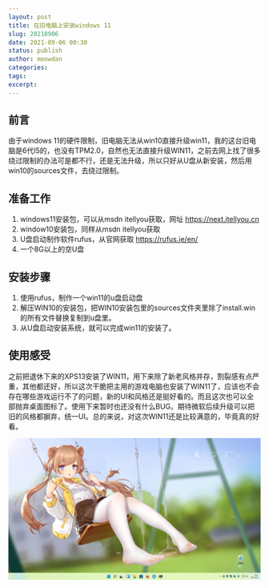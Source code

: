 ```yaml
---
layout: post
title: 在旧电脑上安装windows 11
slug: 20210906
date: 2021-09-06 00:30
status: publish
author: meowdan
categories: 
tags:
excerpt: 
---
```

## 前言

由于windows 11的硬件限制，旧电脑无法从win10直接升级win11，我的这台旧电脑是6代I5的，也没有TPM2.0，自然也无法直接升级WIN11，之前去网上找了很多绕过限制的办法可是都不行，还是无法升级，所以只好从U盘从新安装，然后用win10的sources文件，去绕过限制。 
## 准备工作

 1. windows11安装包，可以从msdn itellyou获取，网址 https://next.itellyou.cn
 2. window10安装包，同样从msdn itellyou获取
 3. U盘启动制作软件rufus，从官网获取 https://rufus.ie/en/
 4. 一个8G以上的空U盘

## 安装步骤

 1. 使用rufus，制作一个win11的u盘启动盘
 2. 解压WIN10的安装包，把WIN10安装包里的sources文件夹里除了install.win的所有文件替换复制到u盘里。
 3. 从U盘启动安装系统，就可以完成win11的安装了。 

## 使用感受
之前把退休下来的XPS13安装了WIN11，用下来除了新老风格并存，割裂感有点严重，其他都还好，所以这次干脆把主用的游戏电脑也安装了WIN11了，应该也不会存在哪些游戏运行不了的问题，新的UI和风格还是挺好看的。而且这次也可以全部抛弃桌面图标了。使用下来暂时也还没有什么BUG。期待微软后续升级可以把旧的风格都摒弃，统一UI。总的来说，对这次WIN11还是比较满意的，毕竟真的好看。 

![](./image/2021/2021-09-06_01.png)
